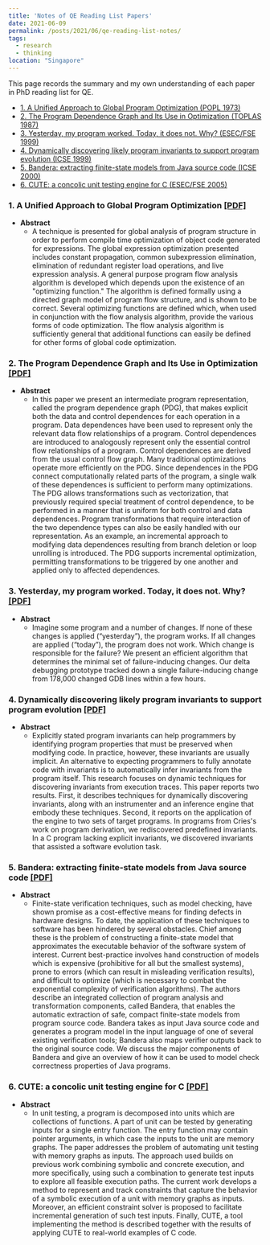 ```yaml
---
title: 'Notes of QE Reading List Papers'
date: 2021-06-09
permalink: /posts/2021/06/qe-reading-list-notes/
tags:
  - research
  - thinking
location: "Singapore"
---
```



This page records the summary and my own understanding of each paper in PhD reading list for QE.

<!-- TOC -->
- [1. A Unified Approach to Global Program Optimization (POPL 1973)](#1-a-unified-approach-to-global-program-optimization-pdf)
- [2. The Program Dependence Graph and Its Use in Optimization (TOPLAS 1987)](#2-the-program-dependence-graph-and-its-use-in-optimization-pdf)
- [3. Yesterday, my program worked. Today, it does not. Why? (ESEC/FSE 1999)](#3-yesterday-my-program-worked-today-it-does-not-why-pdf)
- [4. Dynamically discovering likely program invariants to support program evolution (ICSE 1999)](#4-dynamically-discovering-likely-program-invariants-to-support-program-evolution-pdf)
- [5. Bandera: extracting finite-state models from Java source code (ICSE 2000)](#5-bandera-extracting-finite-state-models-from-java-source-code-pdf)
- [6. CUTE: a concolic unit testing engine for C (ESEC/FSE 2005)](#6-cute-a-concolic-unit-testing-engine-for-c-pdf)

### 1. A Unified Approach to Global Program Optimization [[PDF]](https://github.com/haoxintu/haoxintu.github.io/blob/master/files/1-A%20Unified%20Approach%20to%20Global%20Program%20Optimization.pdf)

* **Abstract** 
  * A technique is presented for global analysis of program structure in order to perform compile time optimization of object code generated for expressions. The global expression optimization presented includes constant propagation, common subexpression elimination, elimination of redundant register load operations, and live expression analysis. A general purpose program flow analysis algorithm is developed which depends upon the existence of an "optimizing function." The algorithm is defined formally using a directed graph model of program flow structure, and is shown to be correct. Several optimizing functions are defined which, when used in conjunction with the flow analysis algorithm, provide the various forms of code optimization. The flow analysis algorithm is sufficiently general that additional functions can easily be defined for other forms of global code optimization.

### 2. The Program Dependence Graph and Its Use in Optimization [[PDF]](https://github.com/haoxintu/haoxintu.github.io/blob/master/files/2-The%20Program%20Dependence%20Graph%20and%20Its%20Use%20in%20Optimization.pdf)

* **Abstract**
  * In this paper we present an intermediate program representation, called the program dependence graph (PDG), that makes explicit both the data and control dependences for each operation in a program. Data dependences have been used to represent only the relevant data flow relationships of a program. Control dependences are introduced to analogously represent only the essential control flow relationships of a program. Control dependences are derived from the usual control flow graph. Many traditional optimizations operate more efficiently on the PDG. Since dependences in the PDG connect computationally related parts of the program, a single walk of these dependences is sufficient to perform many optimizations. The PDG allows transformations such as vectorization, that previously required special treatment of control dependence, to be performed in a manner that is uniform for both control and data dependences. Program transformations that require interaction of the two dependence types can also be easily handled with our representation. As an example, an incremental approach to modifying data dependences resulting from branch deletion or loop unrolling is introduced. The PDG supports incremental optimization, permitting transformations to be triggered by one another and applied only to affected dependences.

### 3. Yesterday, my program worked. Today, it does not. Why? [[PDF]](https://github.com/haoxintu/haoxintu.github.io/blob/master/files/3-Yesterday%2C%20my%20program%20worked.%20Today%2C%20it%20does%20not.%20Why%3F%20.pdf)

* **Abstract**
  * Imagine some program and a number of changes. If none of these changes is applied (“yesterday”), the program works. If all changes are applied (“today”), the program does not work. Which change is responsible for the failure? We present an efficient algorithm that determines the minimal set of failure-inducing changes. Our delta debugging prototype tracked down a single failure-inducing change from 178,000 changed GDB lines within a few hours.


### 4. Dynamically discovering likely program invariants to support program evolution [[PDF]](https://github.com/haoxintu/haoxintu.github.io/blob/master/files/4-Dynamically%20Discovering%20Likely%20Program%20Invariants%20to%20Support%20Program%20Evolution.pdf)

* **Abstract**
  * Explicitly stated program invariants can help programmers by identifying program properties that must be preserved when modifying code. In practice, however, these invariants are usually implicit. An alternative to expecting programmers to fully annotate code with invariants is to automatically infer invariants from the program itself. This research focuses on dynamic techniques for discovering invariants from execution traces. This paper reports two results. First, it describes techniques for dynamically discovering invariants, along with an instrumenter and an inference engine that embody these techniques. Second, it reports on the application of the engine to two sets of target programs. In programs from Cries's work on program derivation, we rediscovered predefined invariants. In a C program lacking explicit invariants, we discovered invariants that assisted a software evolution task.

### 5. Bandera: extracting finite-state models from Java source code [[PDF]](https://github.com/haoxintu/haoxintu.github.io/blob/master/files/5-Bandera-%20extracting%20finite-state%20models%20from%20Java%20source%20code.pdf)

* **Abstract**
  * Finite-state verification techniques, such as model checking, have shown promise as a cost-effective means for finding defects in hardware designs. To date, the application of these techniques to software has been hindered by several obstacles. Chief among these is the problem of constructing a finite-state model that approximates the executable behavior of the software system of interest. Current best-practice involves hand construction of models which is expensive (prohibitive for all but the smallest systems), prone to errors (which can result in misleading verification results), and difficult to optimize (which is necessary to combat the exponential complexity of verification algorithms). The authors describe an integrated collection of program analysis and transformation components, called Bandera, that enables the automatic extraction of safe, compact finite-state models from program source code. Bandera takes as input Java source code and generates a program model in the input language of one of several existing verification tools; Bandera also maps verifier outputs back to the original source code. We discuss the major components of Bandera and give an overview of how it can be used to model check correctness properties of Java programs.

### 6. CUTE: a concolic unit testing engine for C [[PDF]](https://github.com/haoxintu/haoxintu.github.io/blob/master/files/6-CUTE-%20a%20concolic%20unit%20testing%20engine%20for%20C.pdf)

* **Abstract**
  * In unit testing, a program is decomposed into units which are collections of functions. A part of unit can be tested by generating inputs for a single entry function. The entry function may contain pointer arguments, in which case the inputs to the unit are memory graphs. The paper addresses the problem of automating unit testing with memory graphs as inputs. The approach used builds on previous work combining symbolic and concrete execution, and more specifically, using such a combination to generate test inputs to explore all feasible execution paths. The current work develops a method to represent and track constraints that capture the behavior of a symbolic execution of a unit with memory graphs as inputs. Moreover, an efficient constraint solver is proposed to facilitate incremental generation of such test inputs. Finally, CUTE, a tool implementing the method is described together with the results of applying CUTE to real-world examples of C code.
